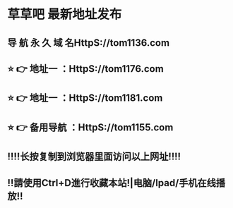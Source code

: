 
# 草草吧 最新地址发布 
## 导 航 永 久 域 名HttpS://tom1136.com
## ⭐️ 👉 地址一 ：HttpS://tom1176.com
## ⭐️ 👉 地址一 ：HttpS://tom1181.com
## ⭐️ 👉 备用导航 ：HttpS://tom1155.com
## ‼️‼️长按复制到浏览器里面访问以上网址‼️‼️
## ‼️請使用Ctrl+D進行收藏本站!|电脑/Ipad/手机在线播放‼️
